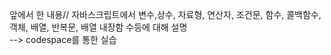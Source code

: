 앞에서 한 내용//
자바스크립트에서 변수,상수, 자료형, 연산자, 조건문, 함수, 콜백함수, 객체, 배열, 반복문, 배열 내장함 수등에 대해 설명  
--> codespace를 통한 실습
